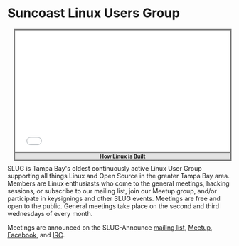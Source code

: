 <a name="top"></a>
# Suncoast Linux Users Group


<div style="border: 3px solid grey; float: right; margin: 0 0 1ex 1ex;">
	<iframe style="height: 270px; margin: 2px; width: 480px;" frameborder="0" allowfullscreen="" src="//www.youtube-nocookie.com/embed/yVpbFMhOAwE?color=white&controls=2&modestbranding&rel=0&showinfo=0&theme=light"></iframe>
	<div style="background-color: rgba(0,0,0, 0.10); border-top: 2px solid grey; text-align: center;">
		<a style="font-size: 85%; font-weight: bold;" href="http://youtu.be/yVpbFMhOAwE" target="_blank">How Linux is Built</a>
	</div>
</div>
SLUG is Tampa Bay's oldest continuously active Linux User Group
supporting all things Linux and Open Source in the greater Tampa Bay area.
Members are Linux enthusiasts who come to the general meetings, hacking sessions,
or subscribe to our mailing list, join our Meetup group, and/or participate in
keysignings and other SLUG events.  Meetings are free and open to the public.
General meetings take place on the second and third wednesdays of every month.

Meetings are announced on the SLUG-Announce [mailing list][lists], [Meetup][meetup],
[Facebook][facebook], and [IRC][irc].

[meetup]: http://meetup.suncoastlug.org
[facebook]: https://www.facebook.com/groups/slug.fl/
[irc]: /page/irc.html
[lists]: /page/lists.html
